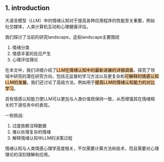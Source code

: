 ## 1. introduction
大语言模型（LLM）中的情绪认知对于提高各种应用程序的性能至关重要，例如社交媒体，人类计算机互动和心理健康评估。

我们探讨了当前的研究landscape，这些landscape主要围绕
1. 情绪分类
2. 情感丰富的反应产生
3. 心理评估理论

在本文中，我们详细介绍了<mark style="background: #FFB86CA6;">LLM在情绪认知中的最新进展的详细调查</mark>。探究了领域中研究的潜在研究方向，包括无监督的学习方法以及更复杂和<mark style="background: #FFB86CA6;">可解释的情感认知LLM的发展</mark>。我们还讨论了高级方法，例如用于<mark style="background: #FFB86CA6;">提高LLM的情绪认知能力的对比学习</mark>。

具有情感认知能力使LLM可以更加与人类价值观保持一致，从而增强其在情绪相关的下游任务中的表现。

一些挑战: 
1. 过度依赖注释数据
2. 难以处理复杂的情绪
3. 解释情绪认知中LLM的决策过程

情绪认知与人类情感心理学高度相关，不仅需要计算方法和技术，而且需要对心理理论的深刻理解和应用。
